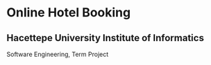 # Online Hotel Booking
## Hacettepe University Institute of Informatics
Software Engineering, Term Project
